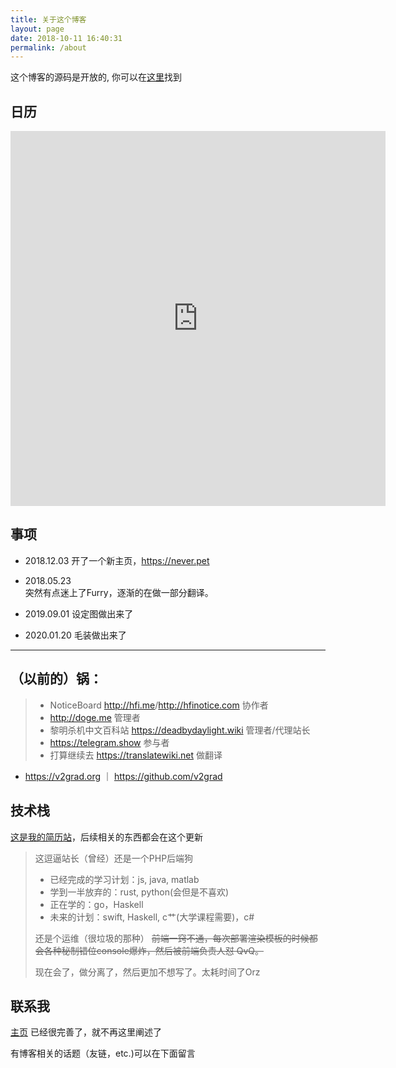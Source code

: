 ```yaml
---
title: 关于这个博客
layout: page
date: 2018-10-11 16:40:31
permalink: /about
---
```


这个博客的源码是开放的, 你可以在[这里](github.com/homeofnever/blog)找到


## 日历

<iframe src="https://calendar.google.com/calendar/embed?height=600&amp;wkst=2&amp;bgcolor=%23ffffff&amp;ctz=America%2FNew_York&amp;src=bHVveGluaGFvNzdAZ21haWwuY29t&amp;src=emguY2hpbmEjaG9saWRheUBncm91cC52LmNhbGVuZGFyLmdvb2dsZS5jb20&amp;src=emgtY24udXNhI2hvbGlkYXlAZ3JvdXAudi5jYWxlbmRhci5nb29nbGUuY29t&amp;color=%23039BE5&amp;color=%237986CB&amp;color=%230B8043&amp;title&amp;mode=WEEK" style="border-width:0" width="600" height="600" frameborder="0" scrolling="no"></iframe>

## 事项

- 2018.12.03
开了一个新主页，https://never.pet

- 2018.05.23   
突然有点迷上了Furry，逐渐的在做一部分翻译。


- 2019.09.01
设定图做出来了

<Tweet id="1162786240371937280"/>

- 2020.01.20 
毛装做出来了

<Tweet id="1218216503138451457"/>


---

## （以前的）锅：

> - NoticeBoard <a href="http://hfi.me">http://hfi.me</a>/<a href="http://hfinotice.com">http://hfinotice.com</a> 协作者
> - <a href="http://doge.me">http://doge.me</a> 管理者
> - 黎明杀机中文百科站 <a href="https://deadbydaylight.wiki">https://deadbydaylight.wiki</a> 管理者/代理站长
> - https://telegram.show 参与者
> - 打算继续去 https://translatewiki.net 做翻译
- https://v2grad.org ｜ https://github.com/v2grad

## 技术栈

[这是我的简历站](https://xinhao.lu)，后续相关的东西都会在这个更新

> 这逗逼站长（曾经）还是一个PHP后端狗
> - 已经完成的学习计划：js, java, matlab
>  - 学到一半放弃的：rust, python(会但是不喜欢)
>  - 正在学的：go，Haskell
>  - 未来的计划：swift, Haskell, c艹(大学课程需要)，c#
> 
>  还是个运维（很垃圾的那种）
>~~前端一窍不通，每次部署渲染模板的时候都会各种秘制错位console爆炸，然后被前端负责人怼 QvQ。~~
>
> 现在会了，做分离了，然后更加不想写了。太耗时间了Orz

## 联系我

[主页](https://never.pet) 已经很完善了，就不再这里阐述了

有博客相关的话题（友链，etc.)可以在下面留言

<script>
import { Tweet } from 'vue-tweet-embed'

export default {
    components: {
        Tweet
    }
}
</script>